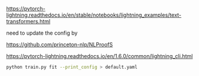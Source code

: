 https://pytorch-lightning.readthedocs.io/en/stable/notebooks/lightning_examples/text-transformers.html


need to update the config by 

https://github.com/princeton-nlp/NLProofS

https://pytorch-lightning.readthedocs.io/en/1.6.0/common/lightning_cli.html

```bash
python train.py fit --print_config > default.yaml
```